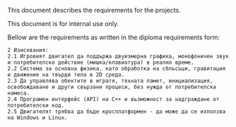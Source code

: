 This document describes the requirements for the projects.

This document is for internal use only.

Bellow are the requirements as written in the diploma requirements form:
```
2 Изисквания:
2.1 Игровият двигател да поддържа двуизмерна графика, монофоничен звук и потребителско действие (мишка/клавиатура) в реално време. 
2.2 Система за основна физика, като обработка на сблъсъци, гравитация и движение на твърди тела в 2D среда.
2.3 Да управлява обектите в игратя, тяхната памет, инициализация, освобождаване и други свързани процеси, без нужда от потребителска намеса.
2.4 Програмен интерфейс (API) на C++ и възможност за надграждане от потребителски код.
2.5 Двигателят трябва да бъде кросплатформен - да може да се използва на Windows и Linux.
```

